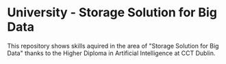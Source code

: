 # University - Storage Solution for Big Data

This repository shows skills aquired in the area of "Storage Solution for Big Data" thanks to the Higher Diploma in Artificial Intelligence at CCT Dublin.

